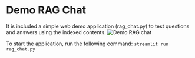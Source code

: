 # Demo RAG Chat

It is included a simple web demo application (rag_chat.py) to test questions and answers using the indexed contents.
<img src="./Demo_RAG_chat.gif" alt="Demo RAG chat"/>


To start the application, run the following command: `streamlit run rag_chat.py`

